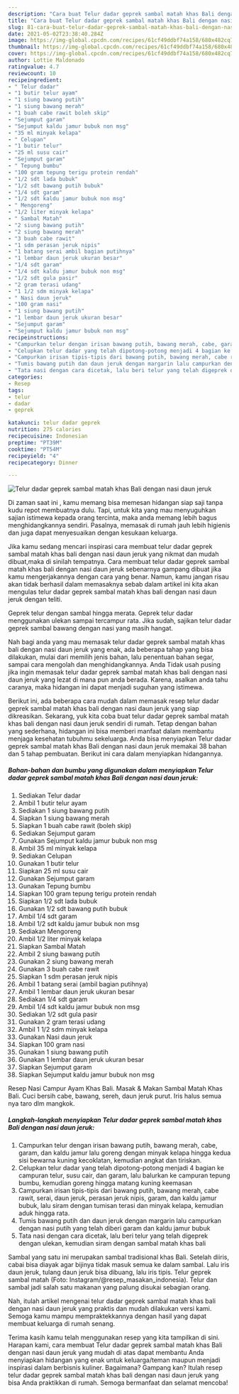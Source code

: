 ```yaml
---
description: "Cara buat Telur dadar geprek sambal matah khas Bali dengan nasi daun jeruk yang enak Untuk Jualan"
title: "Cara buat Telur dadar geprek sambal matah khas Bali dengan nasi daun jeruk yang enak Untuk Jualan"
slug: 81-cara-buat-telur-dadar-geprek-sambal-matah-khas-bali-dengan-nasi-daun-jeruk-yang-enak-untuk-jualan
date: 2021-05-02T23:38:40.284Z
image: https://img-global.cpcdn.com/recipes/61cf49ddbf74a158/680x482cq70/telur-dadar-geprek-sambal-matah-khas-bali-dengan-nasi-daun-jeruk-foto-resep-utama.jpg
thumbnail: https://img-global.cpcdn.com/recipes/61cf49ddbf74a158/680x482cq70/telur-dadar-geprek-sambal-matah-khas-bali-dengan-nasi-daun-jeruk-foto-resep-utama.jpg
cover: https://img-global.cpcdn.com/recipes/61cf49ddbf74a158/680x482cq70/telur-dadar-geprek-sambal-matah-khas-bali-dengan-nasi-daun-jeruk-foto-resep-utama.jpg
author: Lottie Maldonado
ratingvalue: 4.7
reviewcount: 10
recipeingredient:
- " Telur dadar"
- "1 butir telur ayam"
- "1 siung bawang putih"
- "1 siung bawang merah"
- "1 buah cabe rawit boleh skip"
- "Sejumput garam"
- "Sejumput kaldu jamur bubuk non msg"
- "35 ml minyak kelapa"
- " Celupan"
- "1 butir telur"
- "25 ml susu cair"
- "Sejumput garam"
- " Tepung bumbu"
- "100 gram tepung terigu protein rendah"
- "1/2 sdt lada bubuk"
- "1/2 sdt bawang putih bubuk"
- "1/4 sdt garam"
- "1/2 sdt kaldu jamur bubuk non msg"
- " Mengoreng"
- "1/2 liter minyak kelapa"
- " Sambal Matah"
- "2 siung bawang putih"
- "2 siung bawang merah"
- "3 buah cabe rawit"
- "1 sdm perasan jeruk nipis"
- "1 batang serai ambil bagian putihnya"
- "1 lembar daun jeruk ukuran besar"
- "1/4 sdt garam"
- "1/4 sdt kaldu jamur bubuk non msg"
- "1/2 sdt gula pasir"
- "2 gram terasi udang"
- "1 1/2 sdm minyak kelapa"
- " Nasi daun jeruk"
- "100 gram nasi"
- "1 siung bawang putih"
- "1 lembar daun jeruk ukuran besar"
- "Sejumput garam"
- "Sejumput kaldu jamur bubuk non msg"
recipeinstructions:
- "Campurkan telur dengan irisan bawang putih, bawang merah, cabe, garam, dan kaldu jamur lalu goreng dengan minyak kelapa hingga kedua sisi bewarna kuning kecoklatan, kemudian angkat dan tiriskan."
- "Celupkan telur dadar yang telah dipotong-potong menjadi 4 bagian ke campuran telur, susu cair, dan garam, lalu balurkan ke campuran tepung bumbu, kemudian goreng hingga matang kuning keemasan"
- "Campurkan irisan tipis-tipis dari bawang putih, bawang merah, cabe rawit, serai, daun jeruk, perasan jeruk nipis, garam, dan kaldu jamur bubuk, lalu siram dengan tumisan terasi dan minyak kelapa, kemudian aduk hingga rata."
- "Tumis bawang putih dan daun jeruk dengan margarin lalu campurkan dengan nasi putih yang telah diberi garam dan kaldu jamur bubuk"
- "Tata nasi dengan cara dicetak, lalu beri telur yang telah digeprek dengan ulekan, kemudian siram dengan sambal matah khas bali"
categories:
- Resep
tags:
- telur
- dadar
- geprek

katakunci: telur dadar geprek 
nutrition: 275 calories
recipecuisine: Indonesian
preptime: "PT39M"
cooktime: "PT54M"
recipeyield: "4"
recipecategory: Dinner

---
```



![Telur dadar geprek sambal matah khas Bali dengan nasi daun jeruk](https://img-global.cpcdn.com/recipes/61cf49ddbf74a158/680x482cq70/telur-dadar-geprek-sambal-matah-khas-bali-dengan-nasi-daun-jeruk-foto-resep-utama.jpg)

Di zaman  saat ini , kamu memang bisa memesan hidangan siap saji tanpa kudu repot membuatnya dulu. Tapi, untuk kita yang mau menyuguhkan sajian istimewa kepada orang tercinta, maka anda memang lebih bagus menghidangkannya sendiri. Pasalnya, memasak di rumah jauh lebih higienis dan juga dapat menyesuaikan dengan kesukaan keluarga.

Jika kamu sedang mencari inspirasi cara membuat telur dadar geprek sambal matah khas bali dengan nasi daun jeruk yang nikmat dan mudah dibuat,maka di sinilah tempatnya. Cara membuat telur dadar geprek sambal matah khas bali dengan nasi daun jeruk  sebenarnya gampang dibuat jika kamu mengerjakannya dengan cara yang benar. Namun, kamu jangan risau akan tidak berhasil dalam memasaknya 
sebab dalam artikel ini kita akan mengulas telur dadar geprek sambal matah khas bali dengan nasi daun jeruk dengan teliti.  

Geprek telur dengan sambal hingga merata. Geprek telur dadar menggunakan ulekan sampai tercampur rata. Jika sudah, sajikan telur dadar geprek sambal bawang dengan nasi yang masih hangat.

Nah bagi anda yang mau memasak telur dadar geprek sambal matah khas bali dengan nasi daun jeruk yang enak, ada beberapa tahap yang bisa dilakukan, mulai dari memilih jenis bahan, lalu penentuan bahan segar, sampai cara mengolah dan menghidangkannya. Anda Tidak usah pusing jika ingin memasak telur dadar geprek sambal matah khas bali dengan nasi daun jeruk yang lezat di mana pun anda berada. Karena, asalkan anda  tahu caranya, maka hidangan ini dapat menjadi suguhan yang istimewa.

Berikut ini, ada beberapa cara mudah dalam memasak resep telur dadar geprek sambal matah khas bali dengan nasi daun jeruk yang siap dikreasikan. Sekarang, yuk kita coba buat telur dadar geprek sambal matah khas bali dengan nasi daun jeruk sendiri di rumah. Tetap dengan bahan yang sederhana, hidangan ini bisa memberi manfaat dalam membantu menjaga kesehatan tubuhmu sekeluarga. Anda bisa menyiapkan Telur dadar geprek sambal matah khas Bali dengan nasi daun jeruk memakai 38 bahan dan 5 tahap pembuatan. Berikut ini cara dalam menyiapkan hidangannya.

<!--inarticleads1-->

##### Bahan-bahan dan bumbu yang digunakan dalam menyiapkan Telur dadar geprek sambal matah khas Bali dengan nasi daun jeruk:

1. Sediakan  Telur dadar
1. Ambil 1 butir telur ayam
1. Sediakan 1 siung bawang putih
1. Siapkan 1 siung bawang merah
1. Siapkan 1 buah cabe rawit (boleh skip)
1. Sediakan Sejumput garam
1. Gunakan Sejumput kaldu jamur bubuk non msg
1. Ambil 35 ml minyak kelapa
1. Sediakan  Celupan
1. Gunakan 1 butir telur
1. Siapkan 25 ml susu cair
1. Gunakan Sejumput garam
1. Gunakan  Tepung bumbu
1. Siapkan 100 gram tepung terigu protein rendah
1. Siapkan 1/2 sdt lada bubuk
1. Gunakan 1/2 sdt bawang putih bubuk
1. Ambil 1/4 sdt garam
1. Ambil 1/2 sdt kaldu jamur bubuk non msg
1. Sediakan  Mengoreng
1. Ambil 1/2 liter minyak kelapa
1. Siapkan  Sambal Matah
1. Ambil 2 siung bawang putih
1. Gunakan 2 siung bawang merah
1. Gunakan 3 buah cabe rawit
1. Siapkan 1 sdm perasan jeruk nipis
1. Ambil 1 batang serai (ambil bagian putihnya)
1. Ambil 1 lembar daun jeruk ukuran besar
1. Sediakan 1/4 sdt garam
1. Ambil 1/4 sdt kaldu jamur bubuk non msg
1. Sediakan 1/2 sdt gula pasir
1. Gunakan 2 gram terasi udang
1. Ambil 1 1/2 sdm minyak kelapa
1. Gunakan  Nasi daun jeruk
1. Siapkan 100 gram nasi
1. Gunakan 1 siung bawang putih
1. Gunakan 1 lembar daun jeruk ukuran besar
1. Siapkan Sejumput garam
1. Siapkan Sejumput kaldu jamur bubuk non msg


Resep Nasi Campur Ayam Khas Bali. Masak &amp; Makan Sambal Matah Khas Bali. Cuci bersih cabe, bawang, sereh, daun jeruk purut. Iris halus semua nya taro dlm mangkok. 

<!--inarticleads2-->

##### Langkah-langkah menyiapkan Telur dadar geprek sambal matah khas Bali dengan nasi daun jeruk:

1. Campurkan telur dengan irisan bawang putih, bawang merah, cabe, garam, dan kaldu jamur lalu goreng dengan minyak kelapa hingga kedua sisi bewarna kuning kecoklatan, kemudian angkat dan tiriskan.
1. Celupkan telur dadar yang telah dipotong-potong menjadi 4 bagian ke campuran telur, susu cair, dan garam, lalu balurkan ke campuran tepung bumbu, kemudian goreng hingga matang kuning keemasan
1. Campurkan irisan tipis-tipis dari bawang putih, bawang merah, cabe rawit, serai, daun jeruk, perasan jeruk nipis, garam, dan kaldu jamur bubuk, lalu siram dengan tumisan terasi dan minyak kelapa, kemudian aduk hingga rata.
1. Tumis bawang putih dan daun jeruk dengan margarin lalu campurkan dengan nasi putih yang telah diberi garam dan kaldu jamur bubuk
1. Tata nasi dengan cara dicetak, lalu beri telur yang telah digeprek dengan ulekan, kemudian siram dengan sambal matah khas bali


Sambal yang satu ini merupakan sambal tradisional khas Bali. Setelah diiris, cabai bisa diayak agar bijinya tidak masuk semua ke dalam sambal. Lalu iris daun jeruk, tulang daun jeruk bisa dibuang, lalu iris tipis. Telur geprek sambal matah (Foto: Instagram/@resep_masakan_indonesia). Telur dan sambal jadi salah satu makanan yang palung disukai sebagian orang. 

Nah, itulah artikel mengenai  telur dadar geprek sambal matah khas bali dengan nasi daun jeruk  yang praktis dan mudah dilakukan versi kami. Semoga kamu mampu mempraktekkannya dengan hasil yang dapat membuat keluarga di rumah senang. 

Terima kasih kamu telah menggunakan resep yang kita tampilkan di sini. Harapan kami, cara membuat  Telur dadar geprek sambal matah khas Bali dengan nasi daun jeruk yang mudah di atas dapat membantu Anda menyiapkan hidangan yang enak untuk keluarga/teman maupun menjadi inspirasi dalam berbisnis kuliner. Bagaimana? Gampang kan? Itulah resep telur dadar geprek sambal matah khas bali dengan nasi daun jeruk yang bisa Anda praktikkan di rumah. Semoga bermanfaat dan selamat mencoba!

